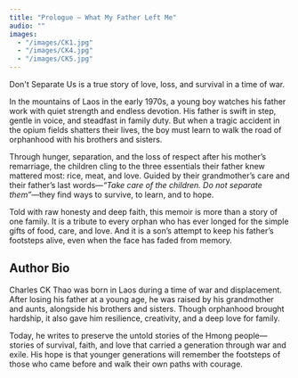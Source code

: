 ```yaml
---
title: "Prologue — What My Father Left Me"
audio: ""
images:
  - "/images/CK1.jpg"
  - "/images/CK4.jpg"
  - "/images/CK5.jpg"
---
```


Don't Separate Us is a true story of love, loss, and survival in a time of war.

In the mountains of Laos in the early 1970s, a young boy watches his father work with quiet strength and endless devotion. His father is swift in step, gentle in voice, and steadfast in family duty. But when a tragic accident in the opium fields shatters their lives, the boy must learn to walk the road of orphanhood with his brothers and sisters.

Through hunger, separation, and the loss of respect after his mother’s remarriage, the children cling to the three essentials their father knew mattered most: rice, meat, and love. Guided by their grandmother’s care and their father’s last words—*“Take care of the children. Do not separate them”*—they find ways to survive, to learn, and to hope.

Told with raw honesty and deep faith, this memoir is more than a story of one family. It is a tribute to every orphan who has ever longed for the simple gifts of food, care, and love. And it is a son’s attempt to keep his father’s footsteps alive, even when the face has faded from memory.

## Author Bio 

Charles CK Thao was born in Laos during a time of war and displacement. After losing his father at a young age, he was raised by his grandmother and aunts, alongside his brothers and sisters. Though orphanhood brought hardship, it also gave him resilience, creativity, and a deep love for family.

Today, he writes to preserve the untold stories of the Hmong people—stories of survival, faith, and love that carried a generation through war and exile. His hope is that younger generations will remember the footsteps of those who came before and walk their own paths with courage.